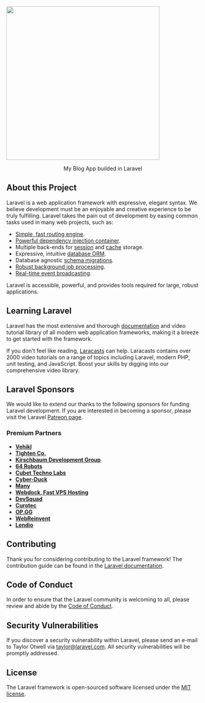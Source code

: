 <img src="https://lh3.googleusercontent.com/iYaYtjXji1KoS2Gbgj9LdxUrHPoaaMDIFi8107WrPmnv82hm-UWKDOTLo5uLlfGGoskWOWQXdIQiMNPyPqToxiDUZnPb0Z-Xodppa-L4YolEH0KZCXrsjHxKNRbv380Oam1KPRt1BcHGRwE9UV3HcflH4rIvSQbB6wQpF1skjVwwJPaxnoD1P_AA8uTfWNx_Vx5PIsqntJ1rBCsr7a65KCB49ahBRKN5U5hAiZYlDXdZU8CzHpRjCrLG2nn-IhUZFcDrDvtgtlFILNmD_t8_7ZzwCWUo6g3iE_AZyyylZIXo3coLyWWM2xj3G-d6Bjsb9kBnXcMyG0UnRPQshZcr4cDldEGREAguIiJ0vIKfGuh75OqOZFkkXtrIVCGjLAlOLosoClOLIqyu8gTUOJhibEqo8UG2Pa4JuVyEGyCqf9J2S4B7h5pukUMijWDoWa6jc7IsnDenQveVb2q4te5E_jNAfMrdR7KV640naRnzyDZWUL-m6ep75TA9N_zILqQtGHC9SEk_s86XSWkPdPcE_6w3Z3loHqqnSSWJg2SAG3tSeXgcPZL3I-rlmLl1Rba9tdkwpLbMtgLSHIdYrrBebWCK7y-KWv1tLSTSZNCmTjQwTnXJl8pefMiYA6ENHEXoa_FuuluFz3vdmSLdxduR7mCE1AYa7aWAG8l-U-7CF_s5BkpARMfYSWE21u1WIJJ0rpkmIv9FBqcFHXF3Lj2Ut0iDKvaNi2uIfFltnblJWm9AmLaBF6ZMb1rNFVMx5R84p_iZmH_sgfOlPYs-M4CD5zM93qUiqpIniqXcVRP0K9W7Bsqa2of3fplGsopOzHyNZEcaY4si=s500-no?authuser=2" width="400">
<p align="center">
My Blog App builded in Laravel
</p>

## About this Project

Laravel is a web application framework with expressive, elegant syntax. We believe development must be an enjoyable and creative experience to be truly fulfilling. Laravel takes the pain out of development by easing common tasks used in many web projects, such as:

- [Simple, fast routing engine](https://laravel.com/docs/routing).
- [Powerful dependency injection container](https://laravel.com/docs/container).
- Multiple back-ends for [session](https://laravel.com/docs/session) and [cache](https://laravel.com/docs/cache) storage.
- Expressive, intuitive [database ORM](https://laravel.com/docs/eloquent).
- Database agnostic [schema migrations](https://laravel.com/docs/migrations).
- [Robust background job processing](https://laravel.com/docs/queues).
- [Real-time event broadcasting](https://laravel.com/docs/broadcasting).

Laravel is accessible, powerful, and provides tools required for large, robust applications.

## Learning Laravel

Laravel has the most extensive and thorough [documentation](https://laravel.com/docs) and video tutorial library of all modern web application frameworks, making it a breeze to get started with the framework.

If you don't feel like reading, [Laracasts](https://laracasts.com) can help. Laracasts contains over 2000 video tutorials on a range of topics including Laravel, modern PHP, unit testing, and JavaScript. Boost your skills by digging into our comprehensive video library.

## Laravel Sponsors

We would like to extend our thanks to the following sponsors for funding Laravel development. If you are interested in becoming a sponsor, please visit the Laravel [Patreon page](https://patreon.com/taylorotwell).

### Premium Partners

- **[Vehikl](https://vehikl.com/)**
- **[Tighten Co.](https://tighten.co)**
- **[Kirschbaum Development Group](https://kirschbaumdevelopment.com)**
- **[64 Robots](https://64robots.com)**
- **[Cubet Techno Labs](https://cubettech.com)**
- **[Cyber-Duck](https://cyber-duck.co.uk)**
- **[Many](https://www.many.co.uk)**
- **[Webdock, Fast VPS Hosting](https://www.webdock.io/en)**
- **[DevSquad](https://devsquad.com)**
- **[Curotec](https://www.curotec.com/services/technologies/laravel/)**
- **[OP.GG](https://op.gg)**
- **[WebReinvent](https://webreinvent.com/?utm_source=laravel&utm_medium=github&utm_campaign=patreon-sponsors)**
- **[Lendio](https://lendio.com)**

## Contributing

Thank you for considering contributing to the Laravel framework! The contribution guide can be found in the [Laravel documentation](https://laravel.com/docs/contributions).

## Code of Conduct

In order to ensure that the Laravel community is welcoming to all, please review and abide by the [Code of Conduct](https://laravel.com/docs/contributions#code-of-conduct).

## Security Vulnerabilities

If you discover a security vulnerability within Laravel, please send an e-mail to Taylor Otwell via [taylor@laravel.com](mailto:taylor@laravel.com). All security vulnerabilities will be promptly addressed.

## License

The Laravel framework is open-sourced software licensed under the [MIT license](https://opensource.org/licenses/MIT).
